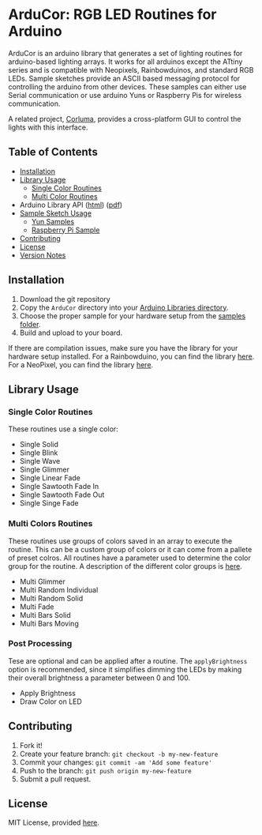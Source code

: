 
# ArduCor: RGB LED Routines for Arduino

ArduCor is an arduino library that generates a set of lighting routines for arduino-based lighting arrays. It works for all arduinos except the ATtiny series and is compatible with Neopixels, Rainbowduinos, and standard RGB LEDs. Sample sketches provide an ASCII based messaging protocol for controlling the arduino from other devices. These samples can either use Serial communication or use arduino Yuns or Raspberry Pis for wireless communication.

A related project, [Corluma](https://github.com/timsee/Corluma), provides a cross-platform GUI to control the lights with this interface.

## <a name="toc"></a>Table of Contents

* [Installation](#installation)
* [Library Usage](#library-usage)
    * [Single Color Routines](#single-routines)
    * [Multi Color Routines](#multi-routines)
* Arduino Library API ([html](https://timsee.github.io/ArduCor/ArduCor/html/a00021.html)) ([pdf](https://github.com/timsee/ArduCor/blob/master/docs/ArduCor-API.pdf))
* [Sample Sketch Usage](samples)
    * [Yun Samples](samples/yun)
    * [Raspberry Pi Sample](samples/pi)
* [Contributing](#contributing)
* [License](#license)
* [Version Notes](CHANGELOG.md)

## <a name="installation"></a>Installation

1. Download the git repository
2. Copy the `ArduCor` directory into your [Arduino Libraries directory](https://www.arduino.cc/en/Hacking/Libraries).
3. Choose the proper sample for your hardware setup from the [samples folder](samples).
4. Build and upload to your board.


If there are compilation issues, make sure you have the library for your hardware setup installed. For a Rainbowduino, you can find the library [here](http://www.seeedstudio.com/wiki/Rainbowduino_v3.0). For a NeoPixel, you can find the library [here](https://github.com/adafruit/Adafruit_NeoPixel).


## <a name="library-usage"></a>Library Usage

### <a name="single-routines"></a>Single Color Routines

These routines use a single color:

* Single Solid
* Single Blink
* Single Wave
* Single Glimmer
* Single Linear Fade
* Single Sawtooth Fade In
* Single Sawtooth Fade Out
* Single Singe Fade

### <a name="multi-routines"></a>Multi Colors Routines

These routines use groups of colors saved in an array to execute the routine. This can be a custom group of colors or it can come from a pallete of preset colros. All routines have a parameter used to determine the color group for the routine. A description of the different color groups is [here](https://timsee.github.io/ArduCor/ArduCor/html/a00011.html).

* Multi Glimmer
* Multi Random Individual
* Multi Random Solid
* Multi Fade
* Multi Bars Solid
* Multi Bars Moving

### <a name="post-processing"></a>Post Processing

Tese are optional and can be applied after a routine. The `applyBrightness` option is recommended, since it simplifies dimming the LEDs by making their overall brightness a parameter between 0 and 100.

* Apply Brightness
* Draw Color on LED

## <a name="contributing"></a>Contributing

1. Fork it!
2. Create your feature branch: `git checkout -b my-new-feature`
3. Commit your changes: `git commit -am 'Add some feature'`
4. Push to the branch: `git push origin my-new-feature`
5. Submit a pull request.


## <a name="license"></a>License

MIT License, provided [here](LICENSE).
